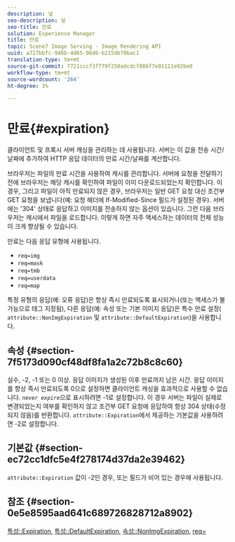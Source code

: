 ```yaml
---
description: 널
seo-description: 널
seo-title: 만료
solution: Experience Manager
title: 만료
topic: Scene7 Image Serving - Image Rendering API
uuid: a727bbfc-940b-4d65-96d6-b2159b70bac1
translation-type: tm+mt
source-git-commit: 7721cccf3f779f258adcdcf886f7e01111e92be0
workflow-type: tm+mt
source-wordcount: '264'
ht-degree: 3%

---
```



# 만료{#expiration}

클라이언트 및 프록시 서버 캐싱을 관리하는 데 사용됩니다. 서버는 이 값을 전송 시간/날짜에 추가하여 HTTP 응답 데이터의 만료 시간/날짜를 계산합니다.

브라우저는 파일의 만료 시간을 사용하여 캐시를 관리합니다. 서버에 요청을 전달하기 전에 브라우저는 해당 캐시를 확인하여 파일이 이미 다운로드되었는지 확인합니다. 이 경우, 그리고 파일이 아직 만료되지 않은 경우, 브라우저는 일반 GET 요청 대신 조건부 GET 요청을 보냅니다(예: 요청 헤더에 If-Modified-Since 필드가 설정된 경우). 서버에는 &#39;304&#39; 상태로 응답하고 이미지를 전송하지 않는 옵션이 있습니다. 그런 다음 브라우저는 캐시에서 파일을 로드합니다. 이렇게 하면 자주 액세스하는 데이터의 전체 성능이 크게 향상될 수 있습니다.

만료는 다음 응답 유형에 사용됩니다.

* `req=img`
* `req=mask`
* `req=tmb`
* `req=userdata`
* `req=map`

특정 유형의 응답(예: 오류 응답)은 항상 즉시 만료되도록 표시되거나(또는 액세스가 불가능으로 태그 지정됨), 다른 응답(예: 속성 또는 기본 이미지 응답)은 특수 만료 설정( `attribute::NonImgExpiration` 및 `attribute::DefaultExpiration`)을 사용합니다.

## 속성 {#section-7f5173d090cf48df8fa1a2c72b8c8c60}

실수, -2, -1 또는 0 이상. 응답 이미지가 생성된 이후 만료까지 남은 시간. 응답 이미지를 항상 즉시 만료되도록 0으로 설정하면 클라이언트 캐싱을 효과적으로 사용할 수 없습니다. *`never expire`*&#x200B;으로 표시하려면 -1로 설정합니다. 이 경우 서버는 파일이 실제로 변경되었는지 여부를 확인하지 않고 조건부 GET 요청에 응답하여 항상 304 상태(수정되지 않음)를 반환합니다. `attribute::Expiration`에서 제공하는 기본값을 사용하려면 -2로 설정합니다.

## 기본값 {#section-ec72cc1dfc5e4f278174d37da2e39462}

`attribute::Expiration` 값이 -2인 경우, 또는 필드가 비어 있는 경우에 사용됩니다.

## 참조 {#section-0e5e8595aad641c689726828712a8902}

[특성::Expiration](../../../../../../is-api/image-catalog/image-serving-api-ref/c-image-catalog-reference/c-attributes-reference/r-expiration.md#reference-a0bf4686425d4e00b8014c4950fb62b7),  [특성::DefaultExpiration](../../../../../../is-api/image-catalog/image-serving-api-ref/c-image-catalog-reference/c-attributes-reference/r-defaultexpiration.md#reference-0526166fab654fceb243b75d1ea4f0cf),  [속성::NonImgExpiration](../../../../../../is-api/image-catalog/image-serving-api-ref/c-image-catalog-reference/c-attributes-reference/r-nonimgexpiration.md#reference-a8066cd0d24b4ea98100ade4821f1f9d),  [req=](../../../../../../is-api/http-ref/image-serving-api-ref/c-http-protocol-reference/c-command-reference/r-req/r-req.md#reference-907cdb4a97034db7ad94695f25552e76)
